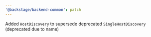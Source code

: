 ```yaml
---
'@backstage/backend-common': patch
---
```


Added `HostDiscovery` to supersede deprecated `SingleHostDiscovery` (deprecated due to name)
